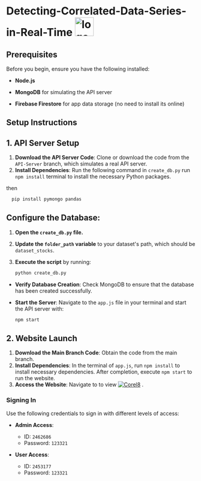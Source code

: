 # Detecting-Correlated-Data-Series-in-Real-Time <a href="http://localhost:1234/"> <img src="https://github.com/Sbinsuwaylih/Detecting-Correlated-Data-Series-in-Real-Time/assets/117676731/b45cdfbf-6420-49cc-ae9b-789fb91c7d54" alt="logo2" width="50"/></a>




## Prerequisites
Before you begin, ensure you have the following installed:
- **Node.js**
- **MongoDB** for simulating the API server

- **Firebase Firestore** for app data storage (no need to install its online) 

## Setup Instructions

## 1. API Server Setup

1. **Download the API Server Code**: Clone or download the code from the `API-Server` branch, which simulates a real API server.
2. **Install Dependencies**: Run the following command in  `create_db.py` run `npm install` terminal to install the necessary Python packages.

then
 ```sh
   pip install pymongo pandas
 ```

## Configure the Database:
1. **Open the `create_db.py` file.**
2. **Update the `folder_path` variable** to your dataset's path, which should be `dataset_stocks`.
3. **Execute the script** by running:
   
   ```sh
   python create_db.py

- **Verify Database Creation**: Check MongoDB to ensure that the database has been created successfully.
- **Start the Server**: Navigate to the `app.js` file in your terminal and start the API server with:
  
  ```sh
  npm start

## 2. Website Launch
1. **Download the Main Branch Code**: Obtain the code from the main branch.
2. **Install Dependencies**: In the terminal of `app.js`, run `npm install` to install necessary dependencies. After completion, execute `npm start` to run the website.
3. **Access the Website**: Navigate to to view [![Corel8](https://img.shields.io/badge/Visit-Corel8-blue)](http://localhost:1234/) .



### Signing In
Use the following credentials to sign in with different levels of access:

- **Admin Access**:
  - ID: `2462686`
  - Password: `123321`

- **User Access**:
  - ID: `2453177`
  - Password: `123321`
